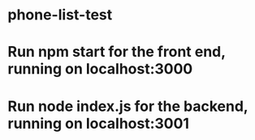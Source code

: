 # phone-list-test

# Run npm start for the front end, running on localhost:3000
# Run node index.js for the backend, running on localhost:3001